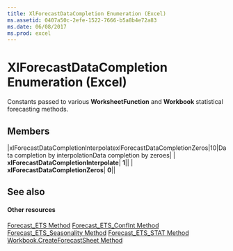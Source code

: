 ```yaml
---
title: XlForecastDataCompletion Enumeration (Excel)
ms.assetid: 0407a50c-2efe-1522-7666-b5a8b4e72a83
ms.date: 06/08/2017
ms.prod: excel
---
```



# XlForecastDataCompletion Enumeration (Excel)

Constants passed to various  **WorksheetFunction** and **Workbook** statistical forecasting methods.


## Members



|xlForecastDataCompletionInterpolatexlForecastDataCompletionZeros|10|Data completion by interpolationData completion by zeroes|
| **xlForecastDataCompletionInterpolate**| **1**||
| **xlForecastDataCompletionZeros**| **0**||

## See also


#### Other resources


[Forecast_ETS Method](Excel.worksheetfunction.forecast_ets.md)
[Forecast_ETS_ConfInt Method](Excel.worksheetfunction.forecast_ets_confint.md)
[Forecast_ETS_Seasonality Method](Excel.worksheetfunction.forecast_ets_seasonality.md)
[Forecast_ETS_STAT Method](Excel.worksheetfunction.forecast_ets_stat.md)
[Workbook.CreateForecastSheet Method](Excel.workbook.createforecastsheet.md)

